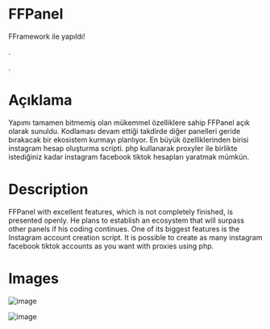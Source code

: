 # FFPanel
 
FFramework ile yapıldı!

.

.

# Açıklama

Yapımı tamamen bitmemiş olan mükemmel özelliklere sahip FFPanel açık olarak sunuldu. Kodlaması devam ettiği takdirde diğer panelleri geride bırakacak bir ekosistem kurmayı planlıyor. En büyük özelliklerinden birisi instagram hesap oluşturma scripti. php kullanarak proxyler ile birlikte istediğiniz kadar instagram facebook tiktok hesapları yaratmak mümkün.



# Description

FFPanel with excellent features, which is not completely finished, is presented openly. He plans to establish an ecosystem that will surpass other panels if his coding continues. One of its biggest features is the Instagram account creation script. It is possible to create as many instagram facebook tiktok accounts as you want with proxies using php.


# Images

![image](https://user-images.githubusercontent.com/86384408/218652923-6ea876b2-e1c5-4e2b-a6c2-775d4058167f.png)


![image](https://user-images.githubusercontent.com/86384408/218652945-27b0740a-de16-4c1b-9de9-44e525a4a183.png)
